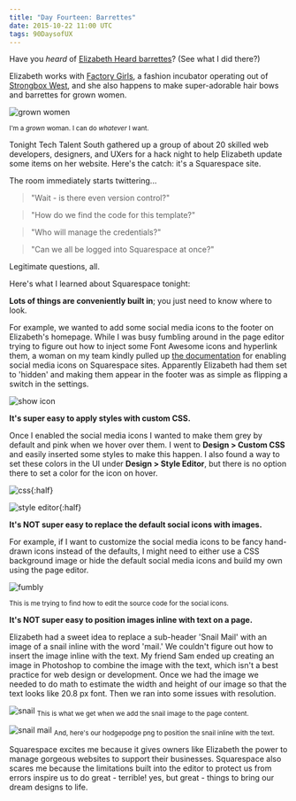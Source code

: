 ```yaml
---
title: "Day Fourteen: Barrettes"
date: 2015-10-22 11:00 UTC
tags: 90DaysofUX
---
```


Have you *heard* of [Elizabeth Heard barrettes](http://elizabethheard.com/)? (See what I did there?)

Elizabeth works with [Factory Girls](http://www.factorygirlsatl.com/), a fashion incubator operating out of [Strongbox West](http://www.strongboxwest.com/), and she also happens to make super-adorable hair bows and barrettes for grown women.

![grown women](/img/grownwoman.gif)

<sub>I'm a *grown* woman. I can do *whatever* I want.</sub>

Tonight Tech Talent South gathered up a group of about 20 skilled web developers, designers, and UXers for a hack night to help Elizabeth update some items on her website. Here's the catch: it's a Squarespace site.

The room immediately starts twittering...

> "Wait - is there even version control?"

> "How do we find the code for this template?"

> "Who will manage the credentials?"

> "Can we all be logged into Squarespace at once?"

Legitimate questions, all.

Here's what I learned about Squarespace tonight:

**Lots of things are conveniently built in**; you just need to know where to look.

For example, we wanted to add some social media icons to the footer on Elizabeth's homepage. While I was busy fumbling around in the page editor trying to figure out how to inject some Font Awesome icons and hyperlink them, a woman on my team kindly pulled up [the documentation](https://support.squarespace.com/hc/en-us/articles/205814598-Displaying-social-icons) for enabling social media icons on Squarespace sites. Apparently Elizabeth had them set to 'hidden' and making them appear in the footer was as simple as flipping a switch in the settings.

![show icon](/img/showicon.jpg)

**It's super easy to apply styles with custom CSS.**

Once I enabled the social media icons I wanted to make them grey by default and pink when we hover over them. I went to **Design > Custom CSS** and easily inserted some styles to make this happen. I also found a way to set these colors in the UI under **Design > Style Editor**, but there is no option there to set a color for the icon on hover.

![css](/img/designCSS.png){:half}

![style editor](/img/styleEditor.png){:half}

**It's NOT super easy to replace the default social icons with images.**

For example, if I want to customize the social media icons to be fancy hand-drawn icons instead of the defaults, I might need to either use a CSS background image or hide the default social media icons and build my own using the page editor.

![fumbly](/img/fumbly.gif)

<sub>This is me trying to find how to edit the source code for the social icons.</sub>

**It's NOT super easy to position images inline with text on a page.**

Elizabeth had a sweet idea to replace a sub-header 'Snail Mail' with an image of a snail inline with the word 'mail.' We couldn't figure out how to insert the image inline with the text. My friend Sam ended up creating an image in Photoshop to combine the image with the text, which isn't a best practice for web design or development. Once we had the image we needed to do math to estimate the width and height of our image so that the text looks like 20.8 px font. Then we ran into some issues with resolution.

![snail](/img/snail.png)
<sub>This is what we get when we add the snail image to the page content.</sub>

![snail mail](/img/snail-mail.png)
<sub>And, here's our hodgepodge png to position the snail inline with the text.</sub>

Squarespace excites me because it gives owners like Elizabeth the power to manage gorgeous websites to support their businesses. Squarespace also scares me because the limitations built into the editor to protect us from errors inspire us to do great - terrible! yes, but great - things to bring our dream designs to life.